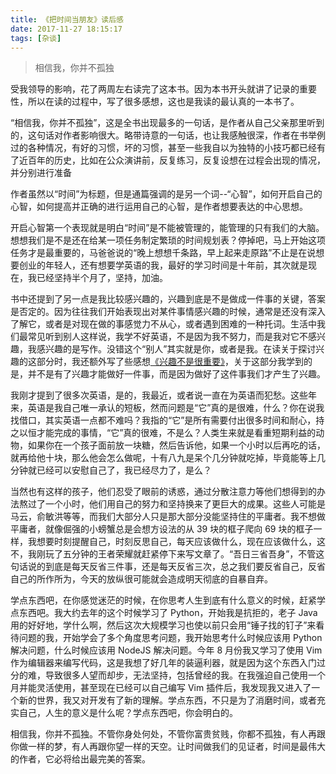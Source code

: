 ```yaml
---
title: 《把时间当朋友》读后感
date: 2017-11-27 18:15:17
tags: [杂谈]
---
```


> 相信我，你并不孤独

<!-- more -->

受我领导的影响，花了两周左右读完了这本书。因为本书开头就讲了记录的重要性，所以在读的过程中，写了很多感想，这也是我读的最认真的一本书了。

“相信我，你并不孤独”，这是全书出现最多的一句话，是作者从自己父亲那里听到的，这句话对作者影响很大。略带诗意的一句话，也让我感触很深，作者在书举例过的各种情况，有好的习惯，坏的习惯，甚至一些我自以为独特的小技巧都已经有了近百年的历史，比如在公众演讲前，反复练习，反复设想在过程会出现的情况，并分别进行准备

作者虽然以“时间”为标题，但是通篇强调的是另一个词--“心智”，如何开启自己的心智，如何提高并正确的进行运用自己的心智，是作者想要表达的中心思想。

开启心智第一个表现就是明白“时间”是不能被管理的，能管理的只有我们的大脑。想想我们是不是还在给某一项任务制定繁琐的时间规划表？停掉吧，马上开始这项任务才是最重要的，马爸爸说的“晚上想想千条路，早上起来走原路”不止是在说想要创业的年轻人，还有想要学英语的我，最好的学习时间是十年前，其次就是现在，我已经坚持半个月了，坚持，加油。

书中还提到了另一点是我比较感兴趣的，兴趣到底是不是做成一件事的关键，答案是否定的。因为往往我们开始表现出对某件事情感兴趣的时候，通常是还没有深入了解它，或者是对现在做的事感觉力不从心，或者遇到困难的一种托词。生活中我们最常见听到别人这样说，我学不好英语，不是因为我不努力，而是我对它不感兴趣，我感兴趣的是写作。没错这个“别人”其实就是你，或者是我。在读关于探讨兴趣的这部分时，我还额外写了些感想[《兴趣不是很重要》](/2017/11/22/interest-not-important/)，关于这部分我学到的是，并不是有了兴趣才能做好一件事，而是因为做好了这件事我们才产生了兴趣。

我刚才提到了很多次英语，是的，我最近，或者说一直在为英语而犯愁。这些年来，英语是我自己唯一承认的短板，然而问题是“它”真的是很难，什么？你在说我找借口，其实英语一点都不难吗？我指的“它”是所有需要付出很多时间和耐心，持之以恒才能完成的事情，“它”真的很难，不是么？人类生来就是看重短期利益的动物，如果你在一个孩子面前放一块糖，然后告诉他，如果一个小时以后再吃的话，就再给他十块，那么他会怎么做呢，十有八九是呆个几分钟就吃掉，毕竟能等上几分钟就已经可以安慰自己了，我已经尽力了，是么？

当然也有这样的孩子，他们忍受了眼前的诱惑，通过分散注意力等他们想得到的办法熬过了一个小时，他们用自己的努力和坚持换来了更巨大的成果。这些人可能是马云，俞敏洪等等，而我们大部分人只是那大部分没能坚持住的平庸者。我不想做平庸者，就像倔强的小螃蟹总是会想方设法的从 39 块的框子爬向 69 块的框子一样，我想要时刻提醒自己，时刻反思自己，每天应该做什么，现在应该做什么，这不，我刚玩了五分钟的王者荣耀就赶紧停下来写文章了。“吾日三省吾身”，不管这句话说的到底是每天反省三件事，还是每天反省三次，总之我们要反省自己，反省自己的所作所为，今天的放纵很可能就会造成明天彻底的自暴自弃。

学点东西吧，在你感觉迷茫的时候，在你思考人生到底有什么意义的时候，赶紧学点东西吧。我大约去年的这个时候学习了 Python，开始我是抗拒的，老子 Java 用的好好地，学什么啊，然后这次大规模学习也使以前只会用“锤子找的钉子”来看待问题的我，开始学会了多个角度思考问题，我开始思考什么时候应该用 Python 解决问题，什么时候应该用 NodeJS 解决问题。今年 8 月份我又学习了使用 Vim 作为编辑器来编写代码，这是我想了好几年的装逼利器，就是因为这个东西入门过分的难，导致很多人望而却步，无法坚持，包括曾经的我。在我强迫自己使用一个月并能灵活使用，甚至现在已经可以自己编写 Vim 插件后，我发现我又进入了一个新的世界，我又对开发有了新的理解。学点东西，不只是为了消磨时间，或者充实自己，人生的意义是什么呢？学点东西吧，你会明白的。

相信我，你并不孤独。不管你身处何处，不管你富贵贫贱，你都不孤独，有人再跟你做一样的梦，有人再跟你望一样的天空。让时间做我们的见证者，时间是最伟大的作者，它必将给出最完美的答案。





